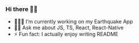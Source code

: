 ### Hi there 👋🤠


- 🏃‍♂️💨 I’m currently working on my Earthquake App
- 🧑‍💻 Ask me about JS, TS, React, React-Native
- ⚡ Fun fact: I actually enjoy writing README

<!--
**andymoch/andymoch** is a ✨ _special_ ✨ repository because its `README.md` (this file) appears on your GitHub profile.

Here are some ideas to get you started:

- 🔭 I’m currently working on ...
- 🌱 I’m currently learning ...
- 👯 I’m looking to collaborate on ...
- 🤔 I’m looking for help with ...
- 💬 Ask me about ...
- 📫 How to reach me: ...
- 😄 Pronouns: ...
- ⚡ Fun fact: ...
-->
